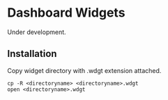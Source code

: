 # Dashboard Widgets

Under development.

## Installation

Copy widget directory with .wdgt extension attached.
```
cp -R <directoryname> <directoryname>.wdgt
open <directoryname>.wdgt
```

